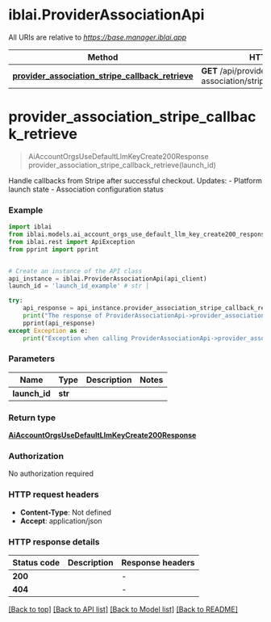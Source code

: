 # iblai.ProviderAssociationApi

All URIs are relative to *https://base.manager.iblai.app*

Method | HTTP request | Description
------------- | ------------- | -------------
[**provider_association_stripe_callback_retrieve**](ProviderAssociationApi.md#provider_association_stripe_callback_retrieve) | **GET** /api/provider-association/stripe/callback/{launch_id}/ | 


# **provider_association_stripe_callback_retrieve**
> AiAccountOrgsUseDefaultLlmKeyCreate200Response provider_association_stripe_callback_retrieve(launch_id)



Handle callbacks from Stripe after successful checkout.  Updates: - Platform launch state - Association configuration status

### Example


```python
import iblai
from iblai.models.ai_account_orgs_use_default_llm_key_create200_response import AiAccountOrgsUseDefaultLlmKeyCreate200Response
from iblai.rest import ApiException
from pprint import pprint


# Create an instance of the API class
api_instance = iblai.ProviderAssociationApi(api_client)
launch_id = 'launch_id_example' # str | 

try:
    api_response = api_instance.provider_association_stripe_callback_retrieve(launch_id)
    print("The response of ProviderAssociationApi->provider_association_stripe_callback_retrieve:\n")
    pprint(api_response)
except Exception as e:
    print("Exception when calling ProviderAssociationApi->provider_association_stripe_callback_retrieve: %s\n" % e)
```



### Parameters


Name | Type | Description  | Notes
------------- | ------------- | ------------- | -------------
 **launch_id** | **str**|  | 

### Return type

[**AiAccountOrgsUseDefaultLlmKeyCreate200Response**](AiAccountOrgsUseDefaultLlmKeyCreate200Response.md)

### Authorization

No authorization required

### HTTP request headers

 - **Content-Type**: Not defined
 - **Accept**: application/json

### HTTP response details

| Status code | Description | Response headers |
|-------------|-------------|------------------|
**200** |  |  -  |
**404** |  |  -  |

[[Back to top]](#) [[Back to API list]](../README.md#documentation-for-api-endpoints) [[Back to Model list]](../README.md#documentation-for-models) [[Back to README]](../README.md)

